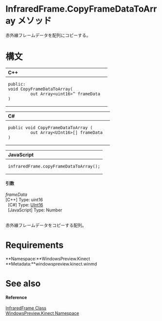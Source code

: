 InfraredFrame.CopyFrameDataToArray メソッド  
=========================================  

赤外線フレームデータを配列にコピーする。
<span id="syntaxSection"></span>

構文
======  

<table>
<colgroup>
<col width="100%" />
</colgroup>
<thead>
<tr class="header">
<th align="left">C++</th>
</tr>
</thead>
<tbody>
<tr class="odd">
<td align="left"><pre><code>public:  
void CopyFrameDataToArray(  
         out Array&lt;uint16&gt;^ frameData  
)</code></pre></td>
</tr>
</tbody>
</table>

<table>
<colgroup>
<col width="100%" />
</colgroup>
<thead>
<tr class="header">
<th align="left">C#</th>
</tr>
</thead>
<tbody>
<tr class="odd">
<td align="left"><pre><code>public void CopyFrameDataToArray (  
         out Array&lt;UInt16&gt;[] frameData  
)</code></pre></td>
</tr>
</tbody>
</table>

<table>
<colgroup>
<col width="100%" />
</colgroup>
<thead>
<tr class="header">
<th align="left">JavaScript</th>
</tr>
</thead>
<tbody>
<tr class="odd">
<td align="left"><pre><code>infraredFrame.copyFrameDataToArray();</code></pre></td>
</tr>
</tbody>
</table>

<span id="ID4EG"></span>
#### 引数  

*frameData*    
[C++] Type: uint16  
  [C\#] Type: [UInt16](http://msdn.microsoft.com/en-us/library/system.uint16.aspx)  
  [JavaScript] Type: Number  
   

赤外線フレームデータをコピーする配列。

>   

<span id="requirements"></span>

Requirements  
============  

**Namespace:**WindowsPreview.Kinect  
**Metadata:**windowspreview.kinect.winmd  

<span id="ID4E3"></span>

See also  
========  

<span id="ID4E5"></span>
#### Reference  

[InfraredFrame Class](../../InfraredFrame_Class.md)  
 [WindowsPreview.Kinect Namespace](../../../Kinect.md)  



<!--Please do not edit the data in the comment block below.-->
<!--
TOCTitle : CopyFrameDataToArray Method
RLTitle : InfraredFrame.CopyFrameDataToArray Method
KeywordK : CopyFrameDataToArray method
KeywordK : InfraredFrame.CopyFrameDataToArray method
KeywordF : WindowsPreview.Kinect.InfraredFrame.CopyFrameDataToArray
KeywordF : InfraredFrame.CopyFrameDataToArray
KeywordF : CopyFrameDataToArray
KeywordF : WindowsPreview.Kinect.InfraredFrame.CopyFrameDataToArray(System.UInt16[]@)
KeywordA : M:WindowsPreview.Kinect.InfraredFrame.CopyFrameDataToArray(System.UInt16[]@)
AssetID : M:WindowsPreview.Kinect.InfraredFrame.CopyFrameDataToArray(System.UInt16[]@)
Locale : en-us
CommunityContent : 1
APIType : Managed
APILocation : windowspreview.kinect.winmd
APIName : WindowsPreview.Kinect.InfraredFrame.CopyFrameDataToArray
TargetOS : Windows
TopicType : kbSyntax
DevLang : VB
DevLang : CSharp
DevLang : JavaScript
DevLang : C++
DocSet : K4Wv2
ProjType : K4Wv2Proj
Technology : Kinect for Windows
Product : Kinect for Windows SDK v2
productversion : 20
-->
